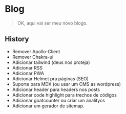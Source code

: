 # Blog
> OK, aqui vai ser meu novo blogo.

## History
- Remover Apollo-Client
- Remover Chakra-ui
- Adicionar tailwind (deus nos proteja)
- Adicionar RSS
- Adicionar PWA
- Adicionar Helmet pra páginas (SEO)
- Suporte para MDX (ou usar um CMS as wordpress)
- Adicionar header para headers nos posts
- Adicionar code highlight para trechos de códigos
- Adicionar goatcounter ou criar um analitycs
- Adicionar um gerador de sitemap.

